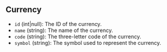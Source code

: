 Currency
--------

*   `id` (int|null): The ID of the currency.
*   `name` (string): The name of the currency.
*   `code` (string): The three-letter code of the currency.
*   `symbol` (string): The symbol used to represent the currency.
